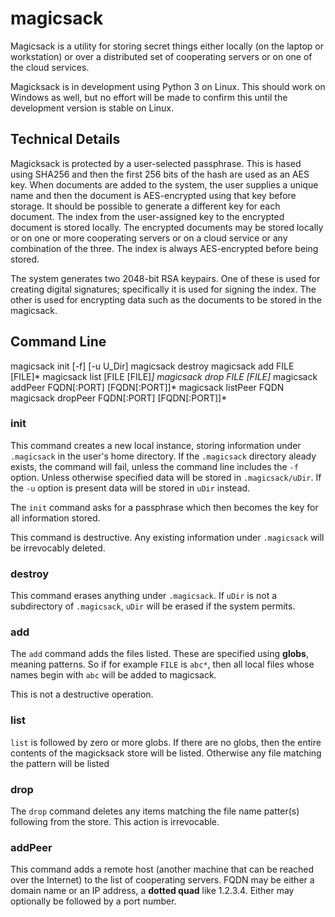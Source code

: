 <h1 class="libTop">magicsack</h1>


Magicsack is a utility for storing secret things either locally (on the
laptop or workstation) or over a distributed set of cooperating servers
or on one of the cloud services.

Magicksack is in development using Python 3 on Linux.  This should 
work on Windows as well, but no effort will be made to confirm this
until the development version is stable on Linux.

## Technical Details

Magicksack is protected by a user-selected passphrase.  This is hased
using SHA256 and then the first 256 bits of the hash are used as an AES
key.  When documents are added to the system, the user supplies a unique
name and then the document is AES-encrypted using that key before storage.
It should be possible to generate a different key for each document.  The
index from the user-assigned key to the encrypted document is stored 
locally.  The encrypted documents may be stored locally or on one or more
cooperating servers or on a cloud service or any combination of the 
three.  The index is always AES-encrypted before being stored.  

The system generates two 2048-bit RSA keypairs.  One of these is used
for creating digital signatures; specifically it is used for signing 
the index.  The other is used for encrypting data such as the documents
to be stored in the magicsack.

## Command Line

magicsack init [-f] [-u U_Dir]
magicsack destroy
magicsack add      FILE [FILE]*
magicsack list     [FILE [FILE]*]
magicsack drop     FILE [FILE]*
magicsack addPeer  FQDN[:PORT] [FQDN[:PORT]]*
magicsack listPeer FQDN
magicsack dropPeer FQDN[:PORT] [FQDN[:PORT]]*

### init

This command creates a new local instance, storing information under 
`.magicsack` in the user's home directory.  If the `.magicsack` directory
aleady exists, the command will fail, unless the command line includes
the `-f` option.  Unless otherwise specified data will be stored in 
`.magicsack/uDir`.  If the `-u` option is present data will be stored
in `uDir` instead.

The `init` command asks for a passphrase which then becomes the key 
for all information stored.

This command is destructive.  Any existing information under `.magicsack` 
will be irrevocably deleted.

### destroy

This command erases anything under `.magicsack`.  If `uDir` is not a 
subdirectory of `.magicsack`, `uDir` will be erased if the system permits.

### add

The `add` command adds the files listed.  These are specified using **globs**,
meaning patterns.  So if for example `FILE` is `abc*`, then all local files
whose names begin with `abc` will be added to magicsack.

This is not a destructive operation.  

### list

`list` is followed by zero or more globs.  If there are no globs, then
the entire contents of the magicksack store will be listed.  Otherwise
any file matching the pattern will be listed

### drop

The `drop` command deletes any items matching the file name patter(s)
following from the store.  This action is irrevocable.  

### addPeer

This command adds a remote host (another machine that can be reached 
over the Internet) to the list of cooperating servers.  FQDN may be
either a domain name or an IP address, a **dotted quad** like 1.2.3.4.
Either may optionally be followed by a port number.  


